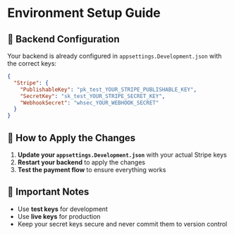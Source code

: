 # Environment Setup Guide

## 🔧 **Backend Configuration**

Your backend is already configured in `appsettings.Development.json` with the correct keys:

```json
{
  "Stripe": {
    "PublishableKey": "pk_test_YOUR_STRIPE_PUBLISHABLE_KEY",
    "SecretKey": "sk_test_YOUR_STRIPE_SECRET_KEY",
    "WebhookSecret": "whsec_YOUR_WEBHOOK_SECRET"
  }
}
```

## 🚀 **How to Apply the Changes**

1. **Update your `appsettings.Development.json`** with your actual Stripe keys
2. **Restart your backend** to apply the changes
3. **Test the payment flow** to ensure everything works

## 📝 **Important Notes**

- Use **test keys** for development
- Use **live keys** for production
- Keep your secret keys secure and never commit them to version control